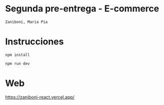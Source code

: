 # Segunda pre-entrega - E-commerce
`Zaniboni, Maria Pia`

# Instrucciones

`npm install`

`npm run dev`

# Web
https://zaniboni-react.vercel.app/